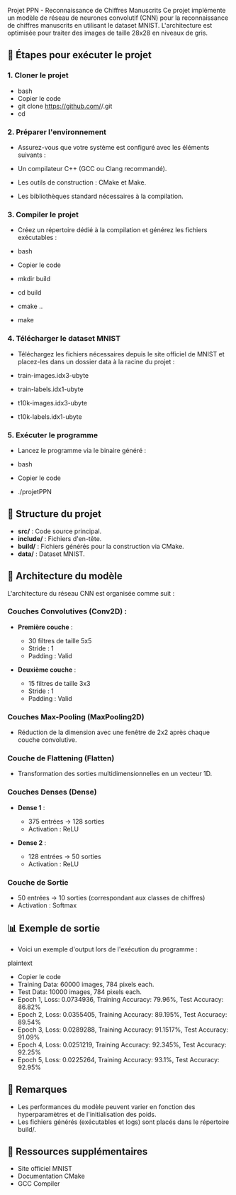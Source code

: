 Projet PPN - Reconnaissance de Chiffres Manuscrits
Ce projet implémente un modèle de réseau de neurones convolutif (CNN) pour la reconnaissance de chiffres manuscrits en utilisant le dataset MNIST. L'architecture est optimisée pour traiter des images de taille 28x28 en niveaux de gris.

## 🚀 Étapes pour exécuter le projet
### 1. Cloner le projet
- bash
- Copier le code
- git clone https://github.com/<votre-utilisateur>/<nom-du-projet>.git
- cd <nom-du-projet>

### 2. Préparer l'environnement
- Assurez-vous que votre système est configuré avec les éléments suivants :

- Un compilateur C++ (GCC ou Clang recommandé).
- Les outils de construction : CMake et Make.
- Les bibliothèques standard nécessaires à la compilation.

### 3. Compiler le projet
- Créez un répertoire dédié à la compilation et générez les fichiers exécutables :

- bash
- Copier le code
- mkdir build
- cd build
- cmake ..
- make

### 4. Télécharger le dataset MNIST
- Téléchargez les fichiers nécessaires depuis le site officiel de MNIST et placez-les dans un dossier data à la racine du projet :

- train-images.idx3-ubyte
- train-labels.idx1-ubyte
- t10k-images.idx3-ubyte
- t10k-labels.idx1-ubyte

### 5. Exécuter le programme
- Lancez le programme via le binaire généré :

- bash
- Copier le code
- ./projetPPN
## 📂 Structure du projet
- **src/** : Code source principal.
- **include/** : Fichiers d'en-tête.
- **build/** : Fichiers générés pour la construction via CMake.
- **data/** : Dataset MNIST.

## 🧠 Architecture du modèle
L'architecture du réseau CNN est organisée comme suit :

### Couches Convolutives (Conv2D) :

- **Première couche** :  
  - 30 filtres de taille 5x5  
  - Stride : 1  
  - Padding : Valid  

- **Deuxième couche** :  
  - 15 filtres de taille 3x3  
  - Stride : 1  
  - Padding : Valid 
  
### Couches Max-Pooling (MaxPooling2D)

- Réduction de la dimension avec une fenêtre de 2x2 après chaque couche convolutive.

### Couche de Flattening (Flatten)

- Transformation des sorties multidimensionnelles en un vecteur 1D.

### Couches Denses (Dense)

- **Dense 1** :  
  - 375 entrées → 128 sorties  
  - Activation : ReLU  

- **Dense 2** :  
  - 128 entrées → 50 sorties  
  - Activation : ReLU  

### Couche de Sortie

- 50 entrées → 10 sorties (correspondant aux classes de chiffres)  
- Activation : Softmax

## 📊 Exemple de sortie
- Voici un exemple d'output lors de l'exécution du programme :

plaintext
- Copier le code
- Training Data: 60000 images, 784 pixels each.
- Test Data: 10000 images, 784 pixels each.
- Epoch 1, Loss: 0.0734936, Training Accuracy: 79.96%, Test Accuracy: 86.82%
- Epoch 2, Loss: 0.0355405, Training Accuracy: 89.195%, Test Accuracy: 89.54%
- Epoch 3, Loss: 0.0289288, Training Accuracy: 91.1517%, Test Accuracy: 91.09%
- Epoch 4, Loss: 0.0251219, Training Accuracy: 92.345%, Test Accuracy: 92.25%
- Epoch 5, Loss: 0.0225264, Training Accuracy: 93.1%, Test Accuracy: 92.95%

## 📝 Remarques
- Les performances du modèle peuvent varier en fonction des hyperparamètres et de l'initialisation des poids.
- Les fichiers générés (exécutables et logs) sont placés dans le répertoire build/.

## 🔗 Ressources supplémentaires
- Site officiel MNIST
- Documentation CMake
- GCC Compiler

